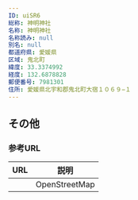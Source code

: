 ```yaml
---
ID: uiSR6
総称: 神明神社
名称: 神明神社
名称読み: null
別名: null
都道府県: 愛媛県
区域: 鬼北町
緯度: 33.3374992
経度: 132.6878828
郵便番号: 7981301
住所: 愛媛県北宇和郡鬼北町大宿１０６９−１
---
```


## その他

### 参考URL

| URL | 説明          |
| --- | ------------- |
|     | OpenStreetMap |
